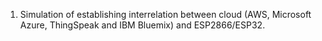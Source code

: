 1. Simulation of establishing interrelation between cloud (AWS, Microsoft Azure, ThingSpeak and IBM Bluemix) and ESP2866/ESP32.